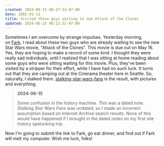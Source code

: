 ```yaml
---
created: 2024-06-15 08:17:53-07:00
date: 2002-01-13
title: Visited those guys waiting to see Attack of the Clones
updated: 2024-06-15 08:22:32-07:00
---
```


Sometimes I am overcome by strange impulses. Yesterday morning, on [Fark](https://web.archive.org/web/20050206183943/http://fark.com/), I read about these two guys who are already waiting to see the new Star Wars movie, "Attack of the Clones". This movie is due out on May 16. Yes, they are hoping to make a record of some kind. I thought they were really sad individuals, until I realized that I was sitting at home reading about some guys who were sitting waiting for this movie. Plus, they've been visited by a stripper for their effort, while I have had no such luck. It turns out that they are camping out at the Cinerama theater here in Seattle. So, naturally, I stalked them. [stalking-star-wars-fans](../02/stalking-star-wars-fans.md) is the result, with pictures and everything.

 > 
 > **2024-06-15**
>
 > Some confusion in the history machine. *This* was a dated note. *Stalking Star Wars Fans* was undated, so I made an incorrect assumption based on Internet Archive search results. None of this would have happened if I brought in the dated notes on my first site history spelunking trip.

Now I'm going to submit the link to Fark, go eat dinner, and find out if Fark will melt my computer. Wish me luck, folks!
